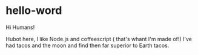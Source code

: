 # hello-word

Hi Humans!

Hubot here, I like Node.js and coffeescript ( that's whant I'm made of!)
I've had tacos and the moon and find then far superior to Earth tacos.
